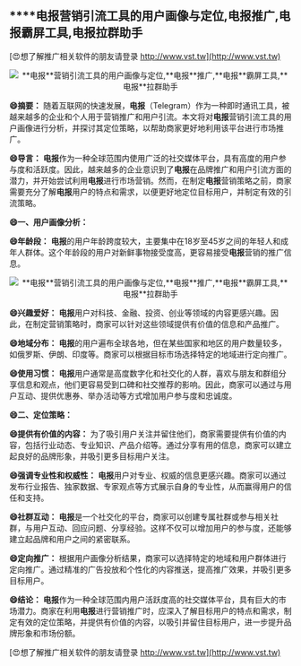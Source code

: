 ## ****电报**营销引流工具的用户画像与定位,**电报**推广,**电报**霸屏工具,**电报**拉群助手**

[😍想了解推广相关软件的朋友请登录 http://www.vst.tw](http://www.vst.tw)

 <center><img src="https://vst.tw/MP4/tuiguang/png/7.png" alt="**电报**营销引流工具的用户画像与定位,**电报**推广,**电报**霸屏工具,**电报**拉群助手"></center>

**😄摘要：**
随着互联网的快速发展，**电报**（Telegram）作为一种即时通讯工具，被越来越多的企业和个人用于营销推广和用户引流。本文将对**电报**营销引流工具的用户画像进行分析，并探讨其定位策略，以帮助商家更好地利用该平台进行市场推广。

**😄导言：**
**电报**作为一种全球范围内使用广泛的社交媒体平台，具有高度的用户参与度和活跃度。因此，越来越多的企业意识到了**电报**在品牌推广和用户引流方面的潜力，并开始尝试利用**电报**进行市场营销。然而，在制定**电报**营销策略之前，商家需要充分了解**电报**用户的特点和需求，以便更好地定位目标用户，并制定有效的引流策略。

**😄一、用户画像分析：**

**😄年龄段：**
**电报**的用户年龄跨度较大，主要集中在18岁至45岁之间的年轻人和成年人群体。这个年龄段的用户对新鲜事物接受度高，更容易接受**电报**营销的推广信息。

 <center><img src="https://vst.tw/MP4/tuiguang/png/7.png" alt="**电报**营销引流工具的用户画像与定位,**电报**推广,**电报**霸屏工具,**电报**拉群助手"></center>

**😄兴趣爱好：**
**电报**用户对科技、金融、投资、创业等领域的内容更感兴趣。因此，在制定营销策略时，商家可以针对这些领域提供有价值的信息和产品推广。

**😄地域分布：**
**电报**的用户遍布全球各地，但在某些国家和地区的用户数量较多，如俄罗斯、伊朗、印度等。商家可以根据目标市场选择特定的地域进行定向推广。

**😄使用习惯：**
**电报**用户通常是高度数字化和社交化的人群，喜欢与朋友和群组分享信息和观点，他们更容易受到口碑和社交推荐的影响。因此，商家可以通过与用户互动、提供优惠券、举办活动等方式增加用户参与度和忠诚度。

**😄二、定位策略：**

**😄提供有价值的内容：**
为了吸引用户关注并留住他们，商家需要提供有价值的内容，包括行业动态、专业知识、产品介绍等。通过分享有用的信息，商家可以建立起良好的品牌形象，并吸引更多目标用户关注。

**😄强调专业性和权威性：**
**电报**用户对专业、权威的信息更感兴趣。商家可以通过发布行业报告、独家数据、专家观点等方式展示自身的专业性，从而赢得用户的信任和支持。

**😄社群互动：**
**电报**是一个社交化的平台，商家可以创建专属社群或参与相关社群，与用户互动、回应问题、分享经验。这样不仅可以增加用户的参与度，还能够建立起品牌和用户之间的紧密联系。

**😄定向推广：**
根据用户画像分析结果，商家可以选择特定的地域和用户群体进行定向推广。通过精准的广告投放和个性化的内容推送，提高推广效果，并吸引更多目标用户。

**😄结论：**
**电报**作为一种全球范围内用户活跃度高的社交媒体平台，具有巨大的市场潜力。商家在利用**电报**进行营销推广时，应深入了解目标用户的特点和需求，制定有效的定位策略，并提供有价值的内容，以吸引并留住目标用户，进一步提升品牌形象和市场份额。

[😍想了解推广相关软件的朋友请登录 http://www.vst.tw](http://www.vst.tw)



